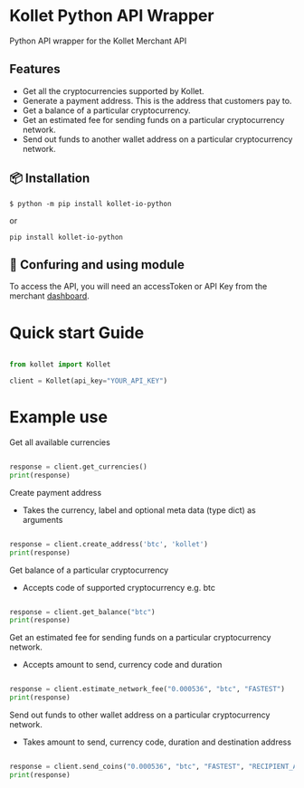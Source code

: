 # Kollet Python API Wrapper
Python API wrapper for the Kollet Merchant API

## Features
- Get all the cryptocurrencies supported by Kollet.
- Generate a payment address. This is the address that customers pay to.
- Get a balance of a particular cryptocurrency.
- Get an estimated fee for sending funds on a particular cryptocurrency network.
- Send out funds to another wallet address on a particular cryptocurrency network.

## 📦 Installation
```
$ python -m pip install kollet-io-python
```
or 
```
pip install kollet-io-python
```

## 📝 Confuring and using module
To access the API, you will need an accessToken or API Key from the merchant [dashboard]("https://app.kollet.io/developer/integrations").

# Quick start Guide
```python

from kollet import Kollet

client = Kollet(api_key="YOUR_API_KEY")

```

# Example use

Get all available currencies

```python

response = client.get_currencies()
print(response)

```

Create payment address
- Takes the currency, label and optional meta data (type dict) as arguments
 
```python

response = client.create_address('btc', 'kollet')
print(response)

```

Get balance of a particular cryptocurrency
- Accepts code of supported cryptocurrency e.g. btc

```python

response = client.get_balance("btc")
print(response)

```


Get an estimated fee for sending funds on a particular cryptocurrency network.
- Accepts amount to send, currency code and duration

```python

response = client.estimate_network_fee("0.000536", "btc", "FASTEST")
print(response)

```


Send out funds to other wallet address on a particular cryptocurrency network.
- Takes amount to send, currency code, duration and destination address

```python

response = client.send_coins("0.000536", "btc", "FASTEST", "RECIPIENT_ADDRESS")
print(response)

```